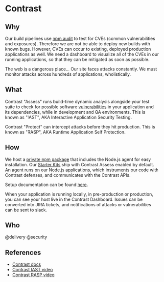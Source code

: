 # Contrast

## Why

Our build pipelines use [npm audit](https://docs.npmjs.com/getting-started/running-a-security-audit) to test for CVEs (common vulnerabilities and exposures). Therefore we are not be able to deploy new builds with known bugs. However, CVEs can occur to existing, deployed production applications as well. We need a dashboard to visualize all of the CVEs in our running applications, so that they can be mitigated as soon as possible.

The web is a dangerous place... Our site faces attacks constantly. We must monitor attacks across hundreds of applications, wholistically.

## What

Contrast "Assess" runs build-time dynamic analysis alongside your test suite to check for possible software [vulnerabilities](https://www.owasp.org/index.php/Category:OWASP_Top_Ten_2017_Project) in your application and its dependencies, while in development and QA environments. This is known as "IAST", AKA Interactive Application Security Testing.

Contrast "Protect" can intercept attacks before they hit production. This is known as "RASP", AKA Runtime Application Self Protection.

## How

We host a [private npm package](https://www.npmjs.com/package/@telusdigital/node-contrast) that includes the Node.js agent for easy installation. Our [Starter Kits](starter-kits.md) ship with Contrast Assess enabled by default. An agent runs on our Node.js applications, which instruments our code with Contrast defenses, and communicates with the Contrast APIs.

Setup documentation can be found [here](https://github.com/telus/security/blob/master/tools/contrast.md).

When your application is running locally, in pre-production or production, you can see your host live in the Contrast Dashboard. Issues can be converted into JIRA tickets, and notifications of attacks or vulnerabilities can be sent to slack.

## Who

@delivery
@security

## References

- [Contrast docs](https://docs.contrastsecurity.com/)
- [Contrast IAST video](https://www.youtube.com/watch?v=z0DBdAW6IKw)
- [Contrast RASP video](https://www.youtube.com/watch?v=5_9mEK_4nPg)